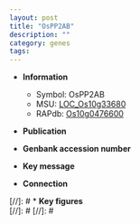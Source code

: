 ```yaml
---
layout: post
title: "OsPP2AB"
description: ""
category: genes
tags: 
---
```


* **Information**  
    + Symbol: OsPP2AB  
    + MSU: [LOC_Os10g33680](http://rice.plantbiology.msu.edu/cgi-bin/ORF_infopage.cgi?orf=LOC_Os10g33680)  
    + RAPdb: [Os10g0476600](http://rapdb.dna.affrc.go.jp/viewer/gbrowse_details/irgsp1?name=Os10g0476600)  

* **Publication**  

* **Genbank accession number**  

* **Key message**  

* **Connection**  

[//]: # * **Key figures**  
[//]: # 
[//]: # 
